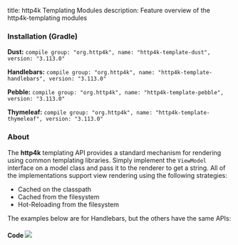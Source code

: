 title: http4k Templating Modules
description: Feature overview of the http4k-templating modules

### Installation (Gradle)
**Dust:** ```compile group: "org.http4k", name: "http4k-template-dust", version: "3.113.0"```

**Handlebars:** ```compile group: "org.http4k", name: "http4k-template-handlebars", version: "3.113.0"```

**Pebble:** ```compile group: "org.http4k", name: "http4k-template-pebble", version: "3.113.0"```

**Thymeleaf:** ```compile group: "org.http4k", name: "http4k-template-thymeleaf", version: "3.113.0"```

### About
The **http4k** templating API provides a standard mechanism for rendering using common templating libraries. Simply implement the `ViewModel` interface on a model class and pass it to the renderer to get a string. All of the implementations support view rendering using the following strategies:

* Cached on the classpath
* Cached from the filesystem
* Hot-Reloading from the filesystem

The examples below are for Handlebars, but the others have the same APIs:

#### Code  [<img class="octocat" src="/img/octocat-32.png"/>](https://github.com/http4k/http4k/blob/master/src/docs/guide/modules/templating/example.kt)

 <script src="https://gist-it.appspot.com/https://github.com/http4k/http4k/blob/master/src/docs/guide/modules/templating/example.kt"></script>

